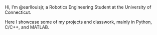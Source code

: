 Hi, I’m @earllouisjr, a Robotics Engineering Student at the University of Connecticut.

Here I showcase some of my projects and classwork, mainly in Python, C/C++, and MATLAB.
